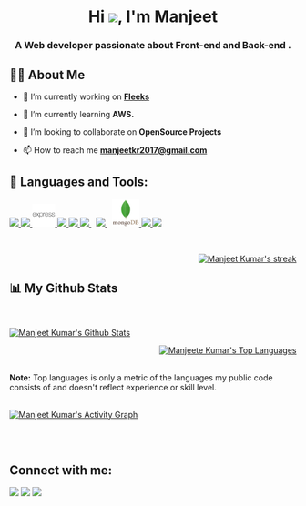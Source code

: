 <!-- <a href="#"><img width="100%" height="auto" src="https://i.imgur.com/iXuL1HG.png" height="175px"/></a> -->

<h1 align="center">Hi <img src="https://raw.githubusercontent.com/MartinHeinz/MartinHeinz/master/wave.gif" width="30px">, I'm Manjeet</h1>
<h3 align="center">A Web developer passionate about Front-end and Back-end .</h3>


## 🙋‍♂️ About Me

- 🔭 I’m currently working on **[Fleeks](https://fleeks.co.in/)**

- 🌱 I’m currently learning **AWS.**

- 👯 I’m looking to collaborate on **OpenSource Projects**

<!-- - 👨‍💻 All of my projects are available at **[My Portfolio](https://subhamraoniar.com)** -->

- 📫 How to reach me **manjeetkr2017@gmail.com**

<!-- - ⚡ Fun fact **I play games and go to the GYM very often.** -->

## 🚀 Languages and Tools:

<p align="left">
    <a href="https://developer.mozilla.org/en-US/docs/Web/JavaScript" target="_blank"> <img src="https://img.icons8.com/color/48/000000/javascript.png"/> </a> 
    <a href="https://www.python.org" target="_blank"> <img src="https://img.icons8.com/color/48/000000/python.png"/> </a>
    <a href="https://expressjs.com" target="_blank"> <img src="https://raw.githubusercontent.com/devicons/devicon/master/icons/express/express-original-wordmark.svg" alt="express" width="40" height="40"/> </a>
    <a href="https://www.w3.org/html/" target="_blank"> <img src="https://img.icons8.com/color/48/000000/html-5.png"/> </a> 
    <a href="https://www.w3schools.com/css/" target="_blank"> <img src="https://img.icons8.com/color/48/000000/css3.png"/> </a> 
    <a style="padding-right:8px;" href="https://nodejs.org" target="_blank"> <img src="https://img.icons8.com/color/48/000000/nodejs.png"/> </a> 
    <a style="padding-right:8px;" href="https://www.mysql.com/" target="_blank"> <img src="https://img.icons8.com/fluent/50/000000/mysql-logo.png"/> </a>
    <a href="https://www.mongodb.com/" target="_blank"> <img src="https://raw.githubusercontent.com/devicons/devicon/master/icons/mongodb/mongodb-original-wordmark.svg" alt="mongodb" width="48" height="48"/> </a> 
    <a href="https://firebase.google.com/" target="_blank"> <img src="https://img.icons8.com/color/48/000000/firebase.png"/> </a> 
    <a href="https://git-scm.com/" target="_blank"> <img src="https://img.icons8.com/color/48/000000/git.png"/> </a> 
</p>
<br/>

<p align="right">
    <a href="https://github.com/Manjeete/github-readme-streak-stats">
        <img title="🔥 Get streak stats for your profile at git.io/streak-stats" alt="Manjeet Kumar's streak" src="https://github-readme-streak-stats.herokuapp.com/?user=Manjeete&theme=black-ice&hide_border=true&stroke=0000&background=060A0CD0"/>
    </a>
</p>

## 📊 My Github Stats

  <br/>
  <p align="left">
    <a href="https://github.com/Manjeete/github-readme-stats"><img alt="Manjeet Kumar's Github Stats" src="https://github-readme-stats.vercel.app/api?username=Manjeete&show_icons=true&count_private=true&theme=react&hide_border=true&bg_color=0D1117" /></a>
    </p>
    <p align="right">
  <a href="https://github.com/Manjeete/github-readme-stats"><img alt="Manjeete Kumar's Top Languages" src="https://github-readme-stats.vercel.app/api/top-langs/?username=Manjeete&langs_count=8&count_private=true&layout=compact&theme=react&hide_border=true&bg_color=0D1117" /></a>
    </p>
  <br/>
  <b>Note:</b> Top languages is only a metric of the languages my public code consists of and doesn't reflect experience or skill level.


<br/>
<br/>

<a href="https://github.com/Manjeete/github-readme-activity-graph"><img alt="Manjeet Kumar's Activity Graph" src="https://activity-graph.herokuapp.com/graph?username=Manjeete&bg_color=0D1117&color=5BCDEC&line=5BCDEC&point=FFFFFF&hide_border=true" /></a>

<br/>
<br/>

## Connect with me:
<p align="left">

<a href = "https://www.linkedin.com/in/manjeetkumar7/"><img src="https://img.icons8.com/fluent/48/000000/linkedin.png"/></a>
<a href = "https://twitter.com/Manjeet_K7"><img src="https://img.icons8.com/fluent/48/000000/twitter.png"/></a>
<a href = "https://www.instagram.com/manjeet_k7/"><img src="https://img.icons8.com/fluent/48/000000/instagram-new.png"/></a>
<!-- <a href = "https://www.youtube.com/channel/UC-NXT1lYAOPa3lrgWXqvuHA"><img src="https://img.icons8.com/color/48/000000/youtube-play.png"/></a> -->

</p>

<!-- ## ❤ Views and Followers
<a href="https://github.com/Meghna-DAS/github-profile-views-counter">
    <img src="https://komarev.com/ghpvc/?username=SubhamRaoniar28">
</a>
<a href="https://github.com/SubhamRaoniar28?tab=followers"><img src="https://img.shields.io/github/followers/SubhamRaoniar28?label=Followers&style=social" alt="GitHub Badge"></a> -->
